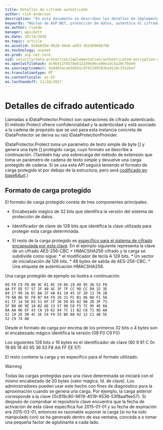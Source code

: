 ```yaml
---
title: Detalles de cifrado autenticado
author: rick-anderson
description: "En esta documento se describen los detalles de implementación de protección de datos de ASP.NET Core autenticado cifrado."
keywords: "Núcleo de ASP.NET, protección de datos, autentica el cifrado"
ms.author: riande
manager: wpickett
ms.date: 10/14/2016
ms.topic: article
ms.assetid: 826e6d5d-9620-44e6-ad93-3b1d9969b70b
ms.technology: aspnet
ms.prod: asp.net-core
uid: security/data-protection/implementation/authenticated-encryption-details
ms.openlocfilehash: dc96412f6578e612a39e86ce00e1dc5a20cf84e9
ms.sourcegitcommit: 9a9483aceb34591c97451997036a9120c3fe2baf
ms.translationtype: MT
ms.contentlocale: es-ES
ms.lasthandoff: 11/10/2017
---
```

# <a name="authenticated-encryption-details"></a>Detalles de cifrado autenticado

<a name="data-protection-implementation-authenticated-encryption-details"></a>

Llamadas a IDataProtector.Protect son operaciones de cifrado autenticado. El método Protect ofrece confidencialidad y la autenticidad y está asociado a la cadena de propósito que se usó para esta instancia concreta de IDataProtector se deriva su raíz IDataProtectionProvider.

IDataProtector.Protect toma un parámetro de texto simple de byte [] y genera una byte [] protegido carga, cuyo formato se describe a continuación. (También hay una sobrecarga del método de extensión que toma un parámetro de cadena de texto simple y devuelve una carga protegido de cadena. Si se usa esta API seguirá teniendo el formato de carga protegido el por debajo de la estructura, pero será [codificado en base64url](https://tools.ietf.org/html/rfc4648#section-5).)

## <a name="protected-payload-format"></a>Formato de carga protegido

El formato de carga protegido consta de tres componentes principales:

* Encabezado mágico de 32 bits que identifica la versión del sistema de protección de datos.

* Identificador de clave de 128 bits que identifica la clave utilizada para proteger esta carga determinada.

* El resto de la carga protegido es [específico para el sistema de cifrado encapsulada por esta clave](subkeyderivation.md#data-protection-implementation-subkey-derivation). En el ejemplo siguiente representa la clave de un cifrado AES-256-CBC + HMACSHA256 cifrado y la carga se subdivide como sigue: * el modificador de tecla A 128 bits. * Un vector de inicialización de 128 bits. * 48 bytes de salida de AES-256-CBC. * Una etiqueta de autenticación HMACSHA256.

Una carga protegido de ejemplo se ilustra a continuación.

```
09 F0 C9 F0 80 9C 81 0C 19 66 19 40 95 36 53 F8
AA FF EE 57 57 2F 40 4C 3F 7F CC 9D CC D9 32 3E
84 17 99 16 EC BA 1F 4A A1 18 45 1F 2D 13 7A 28
79 6B 86 9C F8 B7 84 F9 26 31 FC B1 86 0A F1 56
61 CF 14 58 D3 51 6F CF 36 50 85 82 08 2D 3F 73
5F B0 AD 9E 1A B2 AE 13 57 90 C8 F5 7C 95 4E 6A
8A AA 06 EF 43 CA 19 62 84 7C 11 B2 C8 71 9D AA
52 19 2E 5B 4C 1E 54 F0 55 BE 88 92 12 C1 4B 5E
52 C9 74 A0
```

Desde el formato de carga por encima de los primeros 32 bits o 4 bytes son el encabezado mágico identifica la versión (09 F0 C9 F0)

Los siguientes 128 bits o 16 bytes es el identificador de clave (80 9 81 C 0c 19 66 19 40 95 36 53 F8 AA FF EE 57)

El resto contiene la carga y es específico para el formato utilizado.

>[!WARNING]
> Todas las cargas protegidas para una clave determinada se iniciará con el mismo encabezado de 20 bytes (valor mágica, Id. de clave). Los administradores pueden usar este hecho con fines de diagnóstico para la aproximación cuando se genera una carga. Por ejemplo, la carga anterior corresponde a la clave {0c819c80-6619-4019-9536-53f8aaffee57}. Si después de comprobar el repositorio clave encuentra que la fecha de activación de esta clave específica fue 2015-01-01 y su fecha de expiración era 2015-03-01, entonces es razonable suponer la carga (si no ha sido manipulado con) se ha generado dentro de esa ventana, conceda a o tomar una pequeña factor de aglutinante a cada lado.

